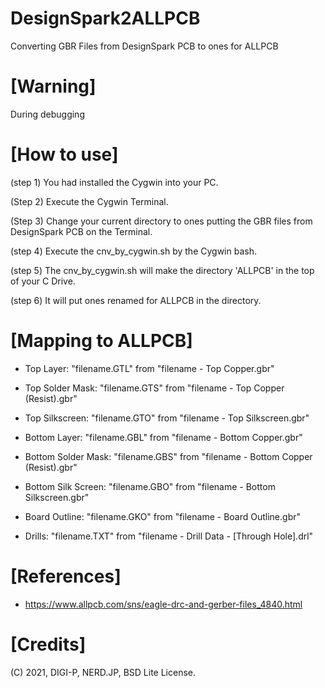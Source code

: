 # DesignSpark2ALLPCB
Converting GBR Files from DesignSpark PCB to ones for ALLPCB


# [Warning] 

During debugging


# [How to use]

(step 1) You had installed the Cygwin into your PC.

(Step 2) Execute the Cygwin Terminal.

(Step 3) Change your current directory to ones putting the GBR files from DesignSpark PCB on the Terminal.

(step 4) Execute the cnv_by_cygwin.sh by the Cygwin bash.

(step 5) The cnv_by_cygwin.sh will make the directory 'ALLPCB' in the top of your C Drive.

(step 6) It will put ones renamed for ALLPCB in the directory.



# [Mapping to ALLPCB]

- Top Layer: "filename.GTL" from "filename - Top Copper.gbr"

- Top Solder Mask: "filename.GTS" from "filename - Top Copper (Resist).gbr"

- Top Silkscreen: "filename.GTO" from "filename - Top Silkscreen.gbr"

- Bottom Layer: "filename.GBL" from "filename - Bottom Copper.gbr"

- Bottom Solder Mask: "filename.GBS" from "filename - Bottom Copper (Resist).gbr"

- Bottom Silk Screen: "filename.GBO" from "filename - Bottom Silkscreen.gbr"

- Board Outline: "filename.GKO" from "filename - Board Outline.gbr"

- Drills: "filename.TXT" from "filename - Drill Data - [Through Hole].drl"



# [References]

- https://www.allpcb.com/sns/eagle-drc-and-gerber-files_4840.html


# [Credits]
(C) 2021, DIGI-P, NERD.JP, BSD Lite License.

